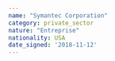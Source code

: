 ```yaml
---
name: "Symantec Corporation"
category: private_sector
nature: "Entreprise"
nationality: USA
date_signed: '2018-11-12'
---
```

    